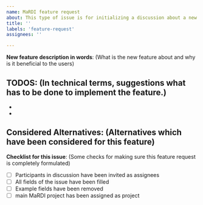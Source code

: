 ```yaml
---
name: MaRDI feature request
about: This type of issue is for initializing a discussion about a new feature. 
title: ''
labels: 'feature-request'
assignees: ''

---
```


**New feature description in words**:
(What is the new feature about and why is it beneficial to the users)  
  
 
 
**TODOS**: 
(In technical terms, suggestions what has to be done to implement the feature.) 
-  
-  
- 

**Considered Alternatives**: 
(Alternatives which have been considered for this feature) 
- 



**Checklist for this issue**: 
(Some checks for making sure this feature request is completely formulated)
- [ ] Participants in discussion have been invited as assignees 
- [ ] All fields of the issue have been filled 
- [ ] Example fields have been removed
- [ ] main MaRDI project has been assigned as project
